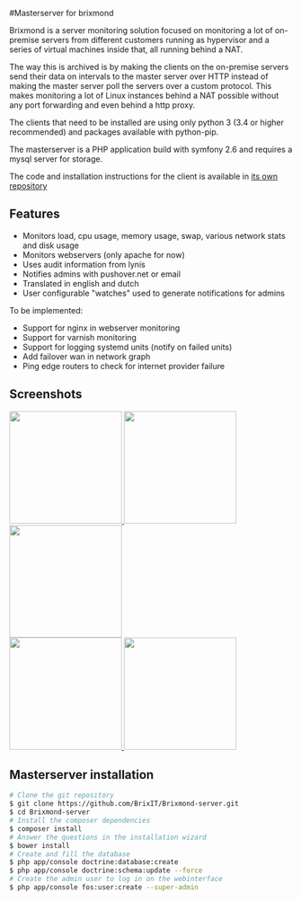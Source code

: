 #Masterserver for brixmond

Brixmond is a server monitoring solution focused on monitoring a lot of on-premise servers from different customers running as hypervisor and a series of virtual machines inside that, all running behind a NAT.

The way this is archived is by making the clients on the on-premise servers send their data on intervals to the master server over HTTP instead of making the master server poll the servers over a custom protocol. This makes monitoring a lot of Linux instances behind a NAT possible without any port forwarding and even behind a http proxy.

The clients that need to be installed are using only python 3 (3.4 or higher recommended) and packages available with python-pip.

The masterserver is a PHP application build with symfony 2.6 and requires a mysql server for storage.

The code and installation instructions for the client is available in [its own repository](https://github.com/BrixIT/Brixmond)

## Features

- Monitors load, cpu usage, memory usage, swap, various network stats and disk usage
- Monitors webservers (only apache for now)
- Uses audit information from lynis
- Notifies admins with pushover.net or email
- Translated in english and dutch
- User configurable "watches" used to generate notifications for admins

To be implemented:
- Support for nginx in webserver monitoring
- Support for varnish monitoring
- Support for logging systemd units (notify on failed units)
- Add failover wan in network graph
- Ping edge routers to check for internet provider failure

## Screenshots

<a href="http://brixitcdn.net/github/brixmond/overview.png">
    <img src="http://brixitcdn.net/github/brixmond/overview.png" width="200">
</a>
<a href="http://brixitcdn.net/github/brixmond/messages.png">
    <img src="http://brixitcdn.net/github/brixmond/messages.png" width="200">
</a>
<a href="http://brixitcdn.net/github/brixmond/charts.png">
    <img src="http://brixitcdn.net/github/brixmond/charts.png" width="200">
</a>
<br>
<a href="http://brixitcdn.net/github/brixmond/audits.png">
    <img src="http://brixitcdn.net/github/brixmond/audits.png" width="200">
</a>
<a href="http://brixitcdn.net/github/brixmond/watch.png">
    <img src="http://brixitcdn.net/github/brixmond/watch.png" width="200">
</a>

## Masterserver installation

```bash
# Clone the git repository
$ git clone https://github.com/BrixIT/Brixmond-server.git
$ cd Brixmond-server
# Install the composer dependencies
$ composer install
# Answer the questions in the installation wizard
$ bower install
# Create and fill the database
$ php app/console doctrine:database:create
$ php app/console doctrine:schema:update --force
# Create the admin user to log in on the webinterface
$ php app/console fos:user:create --super-admin
```
